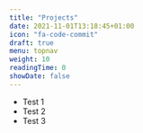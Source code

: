 ```yaml
---
title: "Projects"
date: 2021-11-01T13:18:45+01:00
icon: "fa-code-commit"
draft: true
menu: topnav
weight: 10
readingTime: 0
showDate: false
---
```

- Test 1
- Test 2 
- Test 3